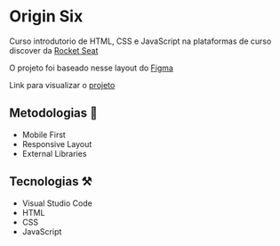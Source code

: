 # Origin Six

<p>
  Curso introdutorio de HTML, CSS e JavaScript na plataformas de curso discover da <a href="https://rocketseat.com.br/">Rocket Seat</a>
  
  O projeto foi baseado nesse layout do <a href="https://www.figma.com/community/file/1009807319507822993">Figma</a>
    
  Link para visualizar o <a href="https://gama595.github.io/origin-six/">projeto</a>
</p>


## Metodologias 🔬

* Mobile First
* Responsive Layout
* External Libraries



## Tecnologias ⚒️

* Visual Studio Code
* HTML
* CSS
* JavaScript
